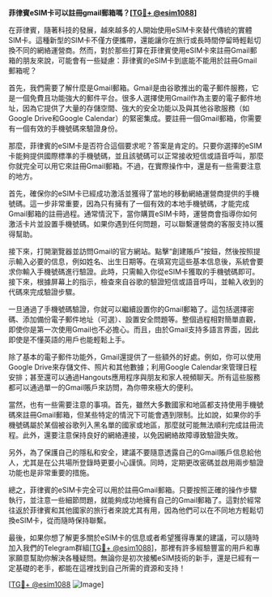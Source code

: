 **菲律賓eSIM卡可以註冊gmail郵箱嗎？[[TG💪+ @esim1088](https://t.me/s/esim1088)]**

在菲律賓，隨著科技的發展，越來越多的人開始使用eSIM卡來替代傳統的實體SIM卡。這種新型的SIM卡不僅方便攜帶，還能讓你在旅行或長時間停留時輕鬆切換不同的網絡運營商。然而，對於那些打算在菲律賓使用eSIM卡來註冊Gmail郵箱的朋友來說，可能會有一些疑慮：菲律賓的eSIM卡到底能不能用於註冊Gmail郵箱呢？

首先，我們需要了解什麼是Gmail郵箱。Gmail是由谷歌推出的電子郵件服務，它是一個免費且功能強大的郵件平台。很多人選擇使用Gmail作為主要的電子郵件地址，因為它提供了大量的存儲空間、強大的安全功能以及與其他谷歌服務（如Google Drive和Google Calendar）的緊密集成。要註冊一個Gmail郵箱，你需要有一個有效的手機號碼來驗證身份。

那麼，菲律賓的eSIM卡是否符合這個要求呢？答案是肯定的。只要你選擇的eSIM卡能夠提供國際標準的手機號碼，並且該號碼可以正常接收短信或語音呼叫，那麼你就完全可以用它來註冊Gmail郵箱。不過，在實際操作中，還是有一些需要注意的地方。

首先，確保你的eSIM卡已經成功激活並獲得了當地的移動網絡運營商提供的手機號碼。這一步非常重要，因為只有擁有了一個有效的本地手機號碼，才能完成Gmail郵箱的註冊過程。通常情況下，當你購買eSIM卡時，運營商會指導你如何激活卡片並設置手機號碼。如果你遇到任何問題，可以聯繫運營商的客服支持以獲得幫助。

接下來，打開瀏覽器並訪問Gmail的官方網站。點擊“創建賬戶”按鈕，然後按照提示輸入必要的信息，例如姓名、出生日期等。在填寫完這些基本信息後，系統會要求你輸入手機號碼進行驗證。此時，只需輸入你從eSIM卡獲取的手機號碼即可。接下來，根據屏幕上的指示，檢查來自谷歌的驗證短信或語音呼叫，並輸入收到的代碼來完成驗證步驟。

一旦通過了手機號碼驗證，你就可以繼續設置你的Gmail郵箱了。這包括選擇密碼、添加備份電子郵件地址（可選）、設置安全問題等。整個過程相對簡單直觀，即使你是第一次使用Gmail也不必擔心。而且，由於Gmail支持多語言界面，因此即使是不懂英語的用戶也能輕鬆上手。

除了基本的電子郵件功能外，Gmail還提供了一些額外的好處。例如，你可以使用Google Drive來存儲文件、照片和其他數據；利用Google Calendar來管理日程安排；甚至還可以通過Hangouts應用程序與朋友和家人視頻聊天。所有這些服務都可以通過單一的Gmail賬戶來訪問，為你帶來極大的便利。

當然，也有一些需要注意的事項。首先，雖然大多數國家和地區都支持使用手機號碼來註冊Gmail郵箱，但某些特定的情況下可能會遇到限制。比如說，如果你的手機號碼屬於某個被谷歌列入黑名單的國家或地區，那麼就可能無法順利完成註冊流程。此外，還要注意保持良好的網絡連接，以免因網絡故障導致驗證失敗。

另外，為了保護自己的隱私和安全，建議不要隨意透露自己的Gmail賬戶信息給他人，尤其是在公共場所登錄時更要小心謹慎。同時，定期更改密碼並啟用兩步驗證功能也是非常重要的措施。

總之，菲律賓的eSIM卡完全可以用於註冊Gmail郵箱。只要按照正確的操作步驟執行，並注意一些細節問題，就能夠成功地擁有自己的Gmail郵箱了。這對於經常往返於菲律賓和其他國家的旅行者來說尤其有用，因為他們可以在不同地方輕鬆切換eSIM卡，從而隨時保持聯繫。

最後，如果你想了解更多關於eSIM卡的信息或者希望獲得專業的建議，可以隨時加入我們的Telegram群組[[TG💪+ @esim1088](https://t.me/s/esim1088)]，那裡有許多經驗豐富的用戶和專家願意幫助你解決各種疑問。無論你是初次接觸eSIM技術的新手，還是已經有一定基礎的老手，都能在這裡找到自己所需的資源和支持！

[[TG💪+ @esim1088](https://t.me/s/esim1088) ![Image](https://i.postimg.cc/4NQfJmqS/Snipaste-2025-05-13-00-14-12.png)]